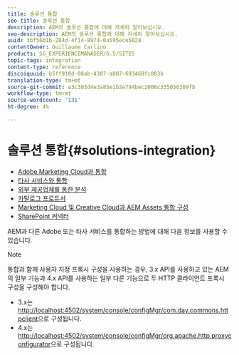```yaml
---
title: 솔루션 통합
seo-title: 솔루션 통합
description: AEM의 솔루션 통합에 대해 자세히 알아보십시오.
seo-description: AEM의 솔루션 통합에 대해 자세히 알아보십시오.
uuid: 3bf56b1b-284d-4f14-8974-0a595ece5028
contentOwner: Guillaume Carlino
products: SG_EXPERIENCEMANAGER/6.5/SITES
topic-tags: integration
content-type: reference
discoiquuid: b5ff918d-08ab-4307-a807-693468fc083b
translation-type: tm+mt
source-git-commit: a3c303d4e3a85e1b2e794bec2006c335056309fb
workflow-type: tm+mt
source-wordcount: '131'
ht-degree: 4%

---
```



# 솔루션 통합{#solutions-integration}

* [Adobe Marketing Cloud과 통합](/help/sites-administering/marketing-cloud.md)
* [타사 서비스와 통합](/help/sites-administering/third-party-services.md)
* [외부 제공업체를 통한 분석](/help/sites-administering/external-providers.md)
* [카탈로그 프로듀서](/help/sites-administering/catalog-producer.md)
* [Marketing Cloud 및 Creative Cloud과 AEM Assets 통합 구성](/help/sites-administering/configure-assets-cc-integration.md)
* [SharePoint 커넥터](/help/sites-administering/sharepoint-connector.md)

AEM과 다른 Adobe 또는 타사 서비스를 통합하는 방법에 대해 다음 정보를 사용할 수 있습니다.

>[!NOTE]
>
>통합과 함께 사용자 지정 프록시 구성을 사용하는 경우, 3.x API를 사용하고 있는 AEM의 일부 기능과 4.x API를 사용하는 일부 다른 기능으로 두 HTTP 클라이언트 프록시 구성을 구성해야 합니다.
>
>* 3.x는 [http://localhost:4502/system/console/configMgr/com.day.commons.httpclient](http://localhost:4502/system/console/configMgr/com.day.commons.httpclient)으로 구성됩니다.
>* 4.x는 [http://localhost:4502/system/console/configMgr/org.apache.http.proxyconfigurator](http://localhost:4502/system/console/configMgr/org.apache.http.proxyconfigurator)으로 구성됩니다.

>




